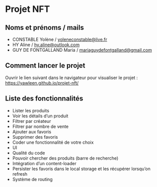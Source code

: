 
# Projet NFT


## Noms et prénoms / mails
- CONSTABLE Yolène / yoleneconstable@live.fr
- HY Aline / hy.aline@outlook.com 
- GUY DE FONTGALLAND Maria / mariaguydefontgalland@gmail.com

## Comment lancer le projet
Ouvrir le lien suivant dans le navigateur pour visualiser le projet : https://yawleen.github.io/projet-nft/

## Liste des fonctionnalités
- Lister les produits 
- Voir les détails d’un produit 
- Filtrer par créateur 
- Filtrer par nombre de vente 
- Ajouter aux favoris 
- Supprimer des favoris 
- Coder une fonctionnalité de votre choix 
- UI
- Qualité du code
- Pouvoir chercher des produits (barre de recherche)
- Intégration d’un content-loader
- Persister les favoris dans le local storage et les récupérer lorsqu’on refresh
- Système de routing


